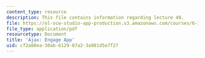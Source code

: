 ```yaml
---
content_type: resource
description: This file contains information regarding lecture 49.
file: https://ol-ocw-studio-app-production.s3.amazonaws.com/courses/6-170-software-studio-spring-2013/cf2a80ea30ab612907a23a981d5e7f27_MIT6_170S13_49-asyn-app.pdf
file_type: application/pdf
resourcetype: Document
title: 'Ajax: Engage App'
uid: cf2a80ea-30ab-6129-07a2-3a981d5e7f27
---
```

